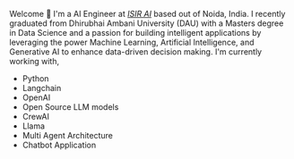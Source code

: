 Welcome 👋 I'm a AI Engineer at [_ISIR AI_](https://www.isir.ai) based out of Noida, India. I recently graduated from Dhirubhai Ambani University (DAU) with a Masters degree in Data Science and a passion for building intelligent applications by leveraging the power Machine Learning, Artificial Intelligence, and Generative AI to enhance data-driven decision making.
I'm currently working with,

-   Python
-   Langchain
-   OpenAI
-   Open Source LLM models 
-   CrewAI
-   Llama
-   Multi Agent Architecture
-   Chatbot Application

